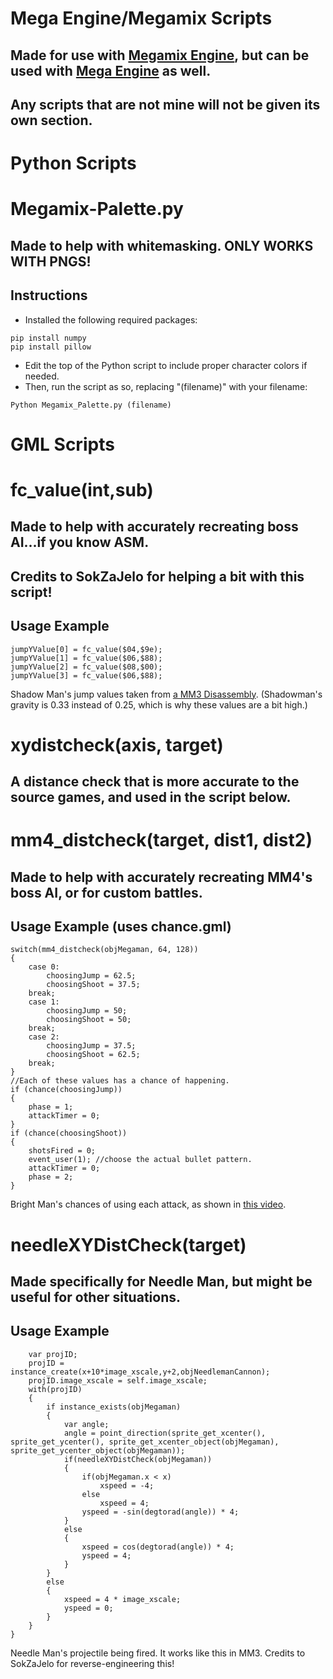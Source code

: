 # Mega Engine/Megamix Scripts
## Made for use with [Megamix Engine](https://magmmlcontest.com/megamix.php), but can be used with [Mega Engine](https://www.sprites-inc.co.uk/thread-1648.html) as well.
## Any scripts that are not mine will not be given its own section.

# Python Scripts

# Megamix-Palette.py
## Made to help with whitemasking. ONLY WORKS WITH PNGS!
## Instructions
* Installed the following required packages:
```
pip install numpy
pip install pillow
```
* Edit the top of the Python script to include proper character colors if needed.
* Then, run the script as so, replacing "(filename)" with your filename:
```
Python Megamix_Palette.py (filename)
```

# GML Scripts

# fc_value(int,sub)
## Made to help with accurately recreating boss AI...if you know ASM.
## Credits to SokZaJelo for helping a bit with this script!
## Usage Example
```
jumpYValue[0] = fc_value($04,$9e);
jumpYValue[1] = fc_value($06,$88);
jumpYValue[2] = fc_value($08,$00);
jumpYValue[3] = fc_value($06,$88);
```
Shadow Man's jump values taken from [a MM3 Disassembly](https://github.com/refreshing-lemonade/megaman3-disassembly). (Shadowman's gravity is 0.33 instead of 0.25, which is why these values are a bit high.)

# xydistcheck(axis, target)
## A distance check that is more accurate to the source games, and used in the script below.
# mm4_distcheck(target, dist1, dist2)
## Made to help with accurately recreating MM4's boss AI, or for custom battles.
## Usage Example (uses chance.gml)
```
switch(mm4_distcheck(objMegaman, 64, 128))
{
    case 0:
        choosingJump = 62.5;
        choosingShoot = 37.5;
    break;
    case 1:
        choosingJump = 50;
        choosingShoot = 50;
    break;
    case 2:
        choosingJump = 37.5;
        choosingShoot = 62.5;
    break;
}
//Each of these values has a chance of happening.
if (chance(choosingJump))
{
    phase = 1;
    attackTimer = 0;
}
if (chance(choosingShoot))
{
    shotsFired = 0;
    event_user(1); //choose the actual bullet pattern.
    attackTimer = 0;
    phase = 2;
}
```
Bright Man's chances of using each attack, as shown in [this video](https://youtu.be/PME8HLPRCOI).

# needleXYDistCheck(target)
## Made specifically for Needle Man, but might be useful for other situations.
## Usage Example
```
    var projID;
    projID = instance_create(x+10*image_xscale,y+2,objNeedlemanCannon);
    projID.image_xscale = self.image_xscale;
    with(projID)
    {
        if instance_exists(objMegaman)
        {
            var angle;
            angle = point_direction(sprite_get_xcenter(), sprite_get_ycenter(), sprite_get_xcenter_object(objMegaman), sprite_get_ycenter_object(objMegaman));
            if(needleXYDistCheck(objMegaman))
            {
                if(objMegaman.x < x)
                    xspeed = -4;
                else
                    xspeed = 4;
                yspeed = -sin(degtorad(angle)) * 4;
            }
            else
            {
                xspeed = cos(degtorad(angle)) * 4;
                yspeed = 4;
            }
        }
        else
        {
            xspeed = 4 * image_xscale;
            yspeed = 0;
        }
    }
}
```
Needle Man's projectile being fired. It works like this in MM3. Credits to SokZaJelo for reverse-engineering this!
